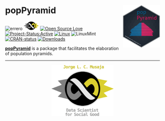 
# popPyramid <img src="imgs/hex_emblema_pyramid.png" align="right" width="120"/>

<!-- badges: start -->

![errero](https://img.shields.io/badge/R-276DC3?style=for-the-badge&logo=r&logoColor=white)
<img src="imgs/logo_infinito.png" width="50"/>
[![Open Source Love](https://badges.frapsoft.com/os/v3/open-source.svg?v=103)](https://github.com/ellerbrock/open-source-badges/)
[![Project-Status:Active](https://www.repostatus.org/badges/latest/active.svg)](https://www.repostatus.org/#active)
[![Linux](https://svgshare.com/i/Zhy.svg)](https://svgshare.com/i/Zhy.svg)
![LinuxMint](https://img.shields.io/badge/Linux_Mint-87CF3E?style=for-the2-badge&logo=linux-mint&logoColor=white)
[![CRAN-status](https://www.r-pkg.org/badges/version/popPyramid)](https://CRAN.R-project.org/package=popPyramid)
[![Downloads](https://cranlogs.r-pkg.org/badges/grand-total/popPyramid?color=yellow)](https://CRAN.R-project.org/package=popPyramid)

<!-- badges: end -->

[**popPyramid**](https://github.com/musajajorge/popPyramid/) is a package that facilitates the elaboration of population pyramids.

------------

<p align="center">
    <img src="imgs/item_infinito.png" width="40%">
</p>
